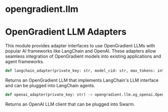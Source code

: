 # opengradient.llm

OpenGradient LLM Adapters
=========================

This module provides adapter interfaces to use OpenGradient LLMs with popular AI frameworks
like LangChain and OpenAI. These adapters allow seamless integration of OpenGradient models
into existing applications and agent frameworks.

```python
def langchain_adapter(private_key: str, model_cid: str, max_tokens: int = 300) -> opengradient.llm.og_langchain.OpenGradientChatModel
```

Returns an OpenGradient LLM that implements LangChain's LLM interface
and can be plugged into LangChain agents.

```python
def openai_adapter(private_key: str) -> opengradient.llm.og_openai.OpenGradientOpenAIClient
```

Returns an OpenAI LLM client that can be plugged into Swarm.